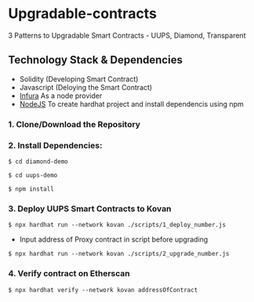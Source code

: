 # Upgradable-contracts
3 Patterns to Upgradable Smart Contracts - UUPS, Diamond, Transparent

## Technology Stack & Dependencies

- Solidity (Developing Smart Contract)
- Javascript (Deloying the Smart Contract)
- [Infura](https://www.alchemy.com/) As a node provider
- [NodeJS](https://nodejs.org/en/) To create hardhat project and install dependencis using npm

### 1. Clone/Download the Repository

### 2. Install Dependencies:
```
$ cd diamond-demo
```
```
$ cd uups-demo
```
```
$ npm install
```
### 3. Deploy UUPS Smart Contracts to Kovan
```
$ npx hardhat run --network kovan ./scripts/1_deploy_number.js
```
- Input address of Proxy contract in script before upgrading
```
$ npx hardhat run --network kovan ./scripts/2_upgrade_number.js
```

### 4. Verify contract on Etherscan
```
$ npx hardhat verify --network kovan addressOfContract
```

